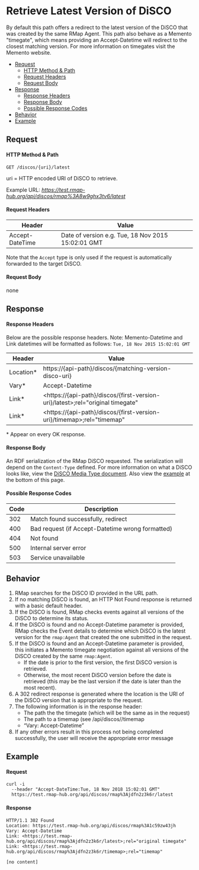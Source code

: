 # Retrieve Latest Version of DiSCO
By default this path offers a redirect to the latest version of the DiSCO that was created by the same RMap Agent. This path also behave as a Memento "timegate", which means providing an Accept-Datetime will redirect to the closest matching version. For more information on timegates visit the Memento website.

* [Request](#request)
  * [HTTP Method & Path](#http-method--path)
  * [Request Headers](#request-headers)
  * [Request Body](#request-body)
* [Response](#response)
  * [Response Headers](#response-headers)
  * [Response Body](#response-body)
  * [Possible Response Codes](#possible-response-codes)
* [Behavior](#behavior)
* [Example](#example)

## Request

#### HTTP Method & Path
```
GET /discos/{uri}/latest
```
uri = HTTP encoded URI of DiSCO to retrieve. 

Example URL: _https://test.rmap-hub.org/api/discos/rmap%3A8w9ghx3tv6/latest_

#### Request Headers

| Header | Value |
|---------|------|
| Accept-DateTime | Date of version e.g. Tue, 18 Nov 2015 15:02:01 GMT |

Note that the `Accept` type is only used if the request is automatically forwarded to the target DiSCO.

#### Request Body
none

## Response
#### Response Headers
Below are the possible response headers. Note: Memento-Datetime and Link datetimes will be formatted as follows: `Tue, 18 Nov 2015 15:02:01 GMT` 

| Header | Value |
|---------|------|
| Location* | https://{api-path}/discos/{matching-version-disco-uri}|
| Vary* | Accept-Datetime|
| Link* | &#60;https://{api-path}/discos/{first-version-uri}/latest&#62;;rel="original timegate"|
| Link* | &#60;https://{api-path}/discos/{first-version-uri}/timemap&#62;;rel="timemap"|

\* Appear on every OK response.

#### Response Body
An RDF serialization of the RMap DiSCO requested. The serialization will depend on the `Content-Type` defined. For more information on what a DiSCO looks like, view the [DiSCO Media Type document](disco-media-type.md). Also view the [example](#example) at the bottom of this page.

#### Possible Response Codes

| Code| Description |
|---------|------|
| 302| Match found successfully, redirect |
| 400| Bad request (if Accept-Datetime wrong formatted) |
| 404| Not found |
| 500| Internal server error|
| 503| Service unavailable|

## Behavior
1. RMap searches for the DiSCO ID provided in the URL path. 
2. If no matching DiSCO is found, an HTTP Not Found response is returned with a basic default header.
3. If the DiSCO is found, RMap checks events against all versions of the DiSCO to determine its status.
4. If the DiSCO is found and no Accept-Datetime parameter is provided, RMap checks the Event details to determine which DiSCO is the latest version for the `rmap:Agent` that created the one submitted in the request.
5. If the DiSCO is found and an Accept-Datetime parameter is provided, this initiates a Memento timegate negotiation against all versions of the DiSCO created by the same `rmap:Agent`.
   * If the date is prior to the first version, the first DiSCO version is retrieved.
   * Otherwise, the most recent DiSCO version before the date is retrieved (this may be the last version if the date is later than the most recent).
6. A 302 redirect response is generated where the location is the URI of the DiSCO version that is appropriate to the request.
7. The following information is in the response header:
   * The path the the timegate (which will be the same as in the request)
   * The path to a timemap (see /api/discos/<uri>/timemap
   * “Vary: Accept-Datetime”
8. If any other errors result in this process not being completed successfully, the user will receive the appropriate error message 

## Example

#### Request
```
curl -i 
  --header "Accept-DateTime:Tue, 18 Nov 2018 15:02:01 GMT" 
  https://test.rmap-hub.org/api/discos/rmap%3Ajdfn2z3k6r/latest
```

#### Response
```
HTTP/1.1 302 Found
Location: https://test.rmap-hub.org/api/discos/rmap%3A1c59zw43jh
Vary: Accept-Datetime
Link: <https://test.rmap-hub.org/api/discos/rmap%3Ajdfn2z3k6r/latest>;rel="original timegate"
Link: <https://test.rmap-hub.org/api/discos/rmap%3Ajdfn2z3k6r/timemap>;rel="timemap"

[no content]
```
